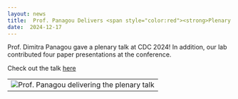 ```yaml
---
layout: news
title:  Prof. Panagou Delivers <span style="color:red"><strong>Plenary Talk</strong></span> at <strong>CDC</strong> 2024
date:  2024-12-17
---
```


Prof. Dimitra Panagou gave a plenary talk at CDC 2024! In addition, our lab contributed four paper presentations at the conference. 

Check out the talk [here](https://www.ieeecss.org/presentation/conference-plenary-lecture/towards-safe-and-resilient-autonomy-using-synergistic)

| |
|:---:|
| ![Prof. Panagou delivering the plenary talk ](/images/2024-cdc-plenary.jpg) |
